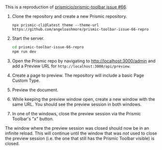 This is a reproduction of [prismicio/prismic-toolbar issue #66](https://github.com/prismicio/prismic-toolbar/issues/66).

1. Clone the repository and create a new Prismic repository.

   ```
   npx prismic-cli@latest theme --theme-url https://github.com/angeloashmore/prismic-toolbar-issue-66-repro
   ```

1. Start the server.

   ```sh
   cd prismic-toolbar-issue-66-repro
   npm run dev
   ```

1. Open the Prismic repo by navigating to <http://localhost:3000/admin> and add a Preview URL for `http://localhost:3000/api/preview`.

1. Create a page to preview. The repository will include a basic Page Custom Type.

1. Preview the document.

1. While keeping the preview window open, create a new window with the same URL. You should see the preview session in both windows.

1. In one of the windows, close the preview session via the Prismic Toolbar's "x" button.

The window where the preview session was closed should now be in an infinite reload. This will continue until the window that was _not_ used to close the preview session (i.e. the one that still has the Prismic Toolbar visible) is closed.

